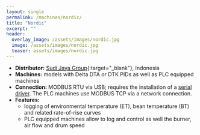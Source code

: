 ```yaml
---
layout: single
permalink: /machines/nordic/
title: "Nordic"
excerpt: ""
header:
  overlay_image: /assets/images/nordic.jpg
  image: /assets/images/nordic.jpg
  teaser: assets/images/nordic.jpg
---
```


* __Distributor:__ [Sudi Jaya Group](https://sjglobal.id/roaster/){:target="_blank"}, Indonesia
* __Machines:__ models with Delta DTA or DTK PIDs as well as PLC equipped machines
* __Connection:__ MODBUS RTU via USB; requires the installation of a [serial driver](/modbus_serial/). The PLC machines use MODBUS TCP via a network connection.
* __Features:__ 
  - logging of environmental temperature (ET), bean temperature (BT) and related rate-of-rise curves
  - PLC equipped machines allow to log and control as well the burner, air flow and drum speed
